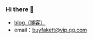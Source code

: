 ### Hi there 👋

- [blog（博客）](blog.buyfakett.top)
- email：[buyfakett@vip.qq.com](mailto:buyfakett@vip.qq.com)

<!--
**buyfakett/buyfakett** is a ✨ _special_ ✨ repository because its `README.md` (this file) appears on your GitHub profile.

Here are some ideas to get you started:

- 🔭 I’m currently working on ...
- 🌱 I’m currently learning ...
- 👯 I’m looking to collaborate on ...
- 🤔 I’m looking for help with ...
- 💬 Ask me about ...
- 📫 How to reach me: ...
- 😄 Pronouns: ...
- ⚡ Fun fact: ...
  -->
